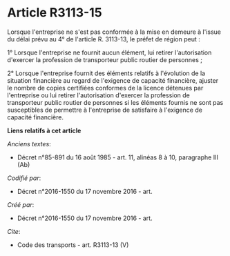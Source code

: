 # Article R3113-15

Lorsque l'entreprise ne s'est pas conformée à la mise en demeure à l'issue du délai prévu au 4° de l'article R. 3113-13, le
préfet de région peut : 

1° Lorsque l'entreprise ne fournit aucun élément, lui retirer l'autorisation d'exercer la profession de transporteur public
routier de personnes ; 

2° Lorsque l'entreprise fournit des éléments relatifs à l'évolution de la situation financière au regard de l'exigence de
capacité financière, ajuster le nombre de copies certifiées conformes de la licence détenues par l'entreprise ou lui retirer
l'autorisation d'exercer la profession de transporteur public routier de personnes si les éléments fournis ne sont pas
susceptibles de permettre à l'entreprise de satisfaire à l'exigence de capacité financière.

**Liens relatifs à cet article**

_Anciens textes_:

  - Décret n°85-891 du 16 août 1985 - art. 11, alinéas 8 à 10, paragraphe III  (Ab)

_Codifié par_:

  - Décret n°2016-1550 du 17 novembre 2016 - art.

_Créé par_:

  - Décret n°2016-1550 du 17 novembre 2016 - art.

_Cite_:

  - Code des transports - art. R3113-13 (V)
